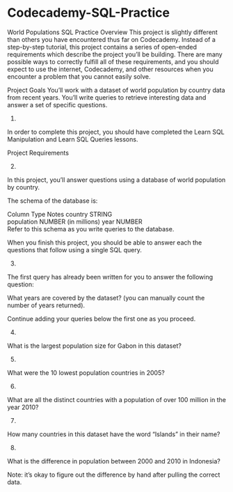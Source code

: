 # Codecademy-SQL-Practice

World Populations SQL Practice
Overview
This project is slightly different than others you have encountered thus far on Codecademy. Instead of a step-by-step tutorial, this project contains a series of open-ended requirements which describe the project you’ll be building. There are many possible ways to correctly fulfill all of these requirements, and you should expect to use the internet, Codecademy, and other resources when you encounter a problem that you cannot easily solve.

Project Goals
You’ll work with a dataset of world population by country data from recent years. You’ll write queries to retrieve interesting data and answer a set of specific questions.

1.
In order to complete this project, you should have completed the Learn SQL Manipulation and Learn SQL Queries lessons.

Project Requirements

2.
In this project, you’ll answer questions using a database of world population by country.

The schema of the database is:

Column	Type	Notes
country	STRING	
population	NUMBER	(in millions)
year	NUMBER	
Refer to this schema as you write queries to the database.

When you finish this project, you should be able to answer each the questions that follow using a single SQL query.

3.
The first query has already been written for you to answer the following question:

What years are covered by the dataset? (you can manually count the number of years returned).

Continue adding your queries below the first one as you proceed.

4.
What is the largest population size for Gabon in this dataset?

5.
What were the 10 lowest population countries in 2005?

6.
What are all the distinct countries with a population of over 100 million in the year 2010?

7.
How many countries in this dataset have the word “Islands” in their name?

8.
What is the difference in population between 2000 and 2010 in Indonesia?

Note: it’s okay to figure out the difference by hand after pulling the correct data.
